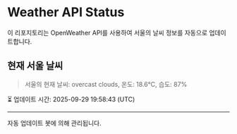 
# Weather API Status

이 리포지토리는 OpenWeather API를 사용하여 서울의 날씨 정보를 자동으로 업데이트합니다.

## 현재 서울 날씨
> 서울의 현재 날씨: overcast clouds, 온도: 18.6°C, 습도: 87%

⏳ 업데이트 시간: 2025-09-29 19:58:43 (UTC)

---
자동 업데이트 봇에 의해 관리됩니다.
